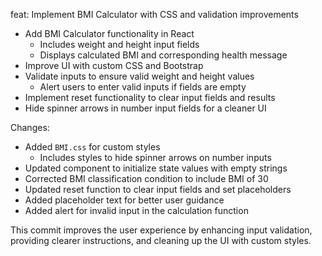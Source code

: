 feat: Implement BMI Calculator with CSS and validation improvements

- Add BMI Calculator functionality in React
  - Includes weight and height input fields
  - Displays calculated BMI and corresponding health message
- Improve UI with custom CSS and Bootstrap
- Validate inputs to ensure valid weight and height values
  - Alert users to enter valid inputs if fields are empty
- Implement reset functionality to clear input fields and results
- Hide spinner arrows in number input fields for a cleaner UI

Changes:
- Added `BMI.css` for custom styles
  - Includes styles to hide spinner arrows on number inputs
- Updated component to initialize state values with empty strings
- Corrected BMI classification condition to include BMI of 30
- Updated reset function to clear input fields and set placeholders
- Added placeholder text for better user guidance
- Added alert for invalid input in the calculation function

This commit improves the user experience by enhancing input validation, providing clearer instructions, and cleaning up the UI with custom styles.
